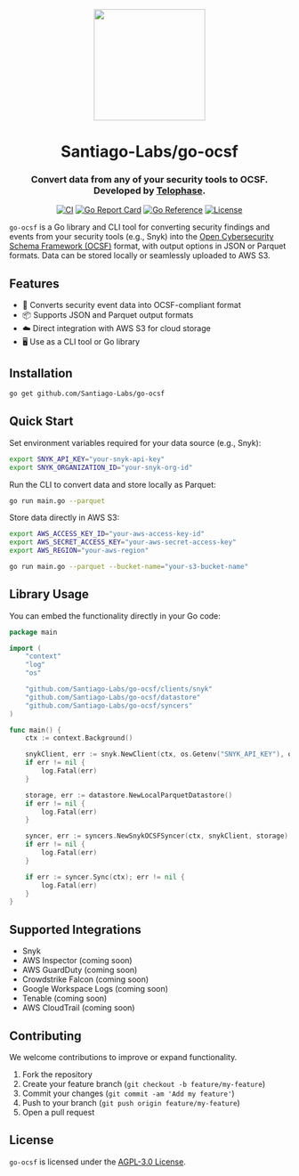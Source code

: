<div align="center">
<img src="https://github.com/user-attachments/assets/c4217cad-018c-4550-8ac5-8958d5888c54" height= "auto" width="200" />
<br />
<h1>Santiago-Labs/go-ocsf </h1>
<h3>
Convert data from any of your security tools to OCSF. Developed by <a href="https://telophase.dev">
Telophase</a>.
</h3>
<a href="https://github.com/Santiago-Labs/go-ocsf/actions/workflows/ci.yml"><img src="https://github.com/Santiago-Labs/go-ocsf/actions/workflows/ci.yml/badge.svg?branch=main" alt="CI"></a>
<a href="https://goreportcard.com/report/github.com/Santiago-Labs/go-ocsf"><img src="https://goreportcard.com/badge/github.com/Santiago-Labs/go-ocsf" alt="Go Report Card"></a>
<a href="https://pkg.go.dev/github.com/Santiago-Labs/go-ocsf"><img src="https://pkg.go.dev/badge/github.com/Santiago-Labs/go-ocsf.svg" alt="Go Reference"></a>
<a href="LICENSE"><img src="https://img.shields.io/github/license/Santiago-Labs/go-ocsf" alt="License"></a>
</div>

`go-ocsf` is a Go library and CLI tool for converting security findings and events from your security tools (e.g., Snyk) into the [Open Cybersecurity Schema Framework (OCSF)](https://schema.ocsf.io/) format, with output options in JSON or Parquet formats. Data can be stored locally or seamlessly uploaded to AWS S3.

## Features

- 🚀 Converts security event data into OCSF-compliant format
- 📦 Supports JSON and Parquet output formats
- ☁️ Direct integration with AWS S3 for cloud storage
- 🖥️ Use as a CLI tool or Go library

## Installation

```bash
go get github.com/Santiago-Labs/go-ocsf
```

## Quick Start

Set environment variables required for your data source (e.g., Snyk):

```bash
export SNYK_API_KEY="your-snyk-api-key"
export SNYK_ORGANIZATION_ID="your-snyk-org-id"
```

Run the CLI to convert data and store locally as Parquet:

```bash
go run main.go --parquet
```

Store data directly in AWS S3:

```bash
export AWS_ACCESS_KEY_ID="your-aws-access-key-id"
export AWS_SECRET_ACCESS_KEY="your-aws-secret-access-key"
export AWS_REGION="your-aws-region"

go run main.go --parquet --bucket-name="your-s3-bucket-name"
```

## Library Usage

You can embed the functionality directly in your Go code:

```go
package main

import (
	"context"
	"log"
	"os"

	"github.com/Santiago-Labs/go-ocsf/clients/snyk"
	"github.com/Santiago-Labs/go-ocsf/datastore"
	"github.com/Santiago-Labs/go-ocsf/syncers"
)

func main() {
	ctx := context.Background()

	snykClient, err := snyk.NewClient(ctx, os.Getenv("SNYK_API_KEY"), os.Getenv("SNYK_ORGANIZATION_ID"))
	if err != nil {
		log.Fatal(err)
	}

	storage, err := datastore.NewLocalParquetDatastore()
	if err != nil {
		log.Fatal(err)
	}

	syncer, err := syncers.NewSnykOCSFSyncer(ctx, snykClient, storage)
	if err != nil {
		log.Fatal(err)
	}

	if err := syncer.Sync(ctx); err != nil {
		log.Fatal(err)
	}
}
```

## Supported Integrations

- Snyk
- AWS Inspector (coming soon)
- AWS GuardDuty (coming soon)
- Crowdstrike Falcon (coming soon)
- Google Workspace Logs (coming soon)
- Tenable (coming soon)
- AWS CloudTrail (coming soon)

## Contributing

We welcome contributions to improve or expand functionality.

1. Fork the repository
2. Create your feature branch (`git checkout -b feature/my-feature`)
3. Commit your changes (`git commit -am 'Add my feature'`)
4. Push to your branch (`git push origin feature/my-feature`)
5. Open a pull request

## License

`go-ocsf` is licensed under the [AGPL-3.0 License](LICENSE).
